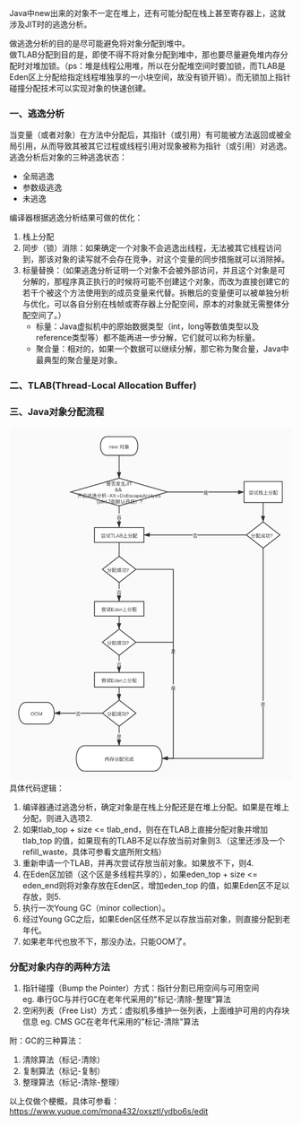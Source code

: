 Java中new出来的对象不一定在堆上，还有可能分配在栈上甚至寄存器上，这就涉及JIT时的逃逸分析。

做逃逸分析的目的是尽可能避免将对象分配到堆中。  
做TLAB分配到目的是，即使不得不将对象分配到堆中，那也要尽量避免堆内存分配时对堆加锁。（ps：堆是线程公用堆，所以在分配堆空间时要加锁，而TLAB是Eden区上分配给指定线程堆独享的一小块空间，故没有锁开销）。而无锁加上指针碰撞分配技术可以实现对象的快速创建。  




### 一、逃逸分析
当变量（或者对象）在方法中分配后，其指针（或引用）有可能被方法返回或被全局引用，从而导致其被其它过程或线程引用对现象被称为指针（或引用）对逃逸。  
逃逸分析后对象的三种逃逸状态：  
- 全局逃逸 
- 参数级逃逸 
- 未逃逸  

编译器根据逃逸分析结果可做的优化：
1. 栈上分配
2. 同步（锁）消除：如果确定一个对象不会逃逸出线程，无法被其它线程访问到，那该对象的读写就不会存在竞争，对这个变量的同步措施就可以消除掉。
3. 标量替换：（如果逃逸分析证明一个对象不会被外部访问，并且这个对象是可分解的，那程序真正执行的时候将可能不创建这个对象，而改为直接创建它的若干个被这个方法使用到的成员变量来代替。拆散后的变量便可以被单独分析与优化，可以各自分别在栈帧或寄存器上分配空间，原本的对象就无需整体分配空间了。）  
    - 标量：Java虚拟机中的原始数据类型（int，long等数值类型以及reference类型等）都不能再进一步分解，它们就可以称为标量。
    - 聚合量：相对的，如果一个数据可以继续分解，那它称为聚合量，Java中最典型的聚合量是对象。


### 二、TLAB(Thread-Local Allocation Buffer)




### 三、Java对象分配流程
![avatar](./对象分配流程图.jpg)
具体代码逻辑：  
1. 编译器通过逃逸分析，确定对象是在栈上分配还是在堆上分配。如果是在堆上分配，则进入选项2.  
2. 如果tlab_top + size <= tlab_end，则在在TLAB上直接分配对象并增加tlab_top 的值，如果现有的TLAB不足以存放当前对象则3.（这里还涉及一个refill_waste，具体可参看文底所附文档）  
3. 重新申请一个TLAB，并再次尝试存放当前对象。如果放不下，则4.
4. 在Eden区加锁（这个区是多线程共享的），如果eden_top + size <= eden_end则将对象存放在Eden区，增加eden_top 的值，如果Eden区不足以存放，则5.
5. 执行一次Young GC（minor collection）。
6. 经过Young GC之后，如果Eden区任然不足以存放当前对象，则直接分配到老年代。
7. 如果老年代也放不下，那没办法，只能OOM了。


### 分配对象内存的两种方法 
1. 指针碰撞（Bump the Pointer）方式：指针分割已用空间与可用空间  
   eg. 串行GC与并行GC在老年代采用的"标记-清除-整理"算法
2. 空闲列表（Free List）方式：虚拟机多维护一张列表，上面维护可用的内存块信息
   eg. CMS GC在老年代采用的"标记-清除"算法


附：GC的三种算法：  
1. 清除算法（标记-清除）
2. 复制算法（标记-复制）
3. 整理算法（标记-清除-整理）

以上仅做个梗概，具体可参看：https://www.yuque.com/mona432/oxsztl/ydbo6s/edit

